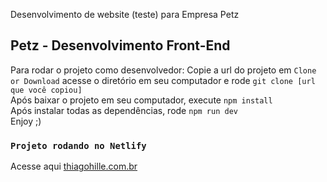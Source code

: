 Desenvolvimento de website (teste) para Empresa Petz

## Petz - Desenvolvimento Front-End

Para rodar o projeto como desenvolvedor: 
Copie a url do projeto em `Clone or Download` acesse o diretório em seu computador e rode `git clone [url que você copiou]`<br>
Após baixar o projeto em seu computador, execute `npm install`<br>
Após instalar todas as dependências, rode `npm run dev`<br>
Enjoy ;)

### `Projeto rodando no Netlify` 

Acesse aqui [thiagohille.com.br](http://www.thiagohille.com.br)



